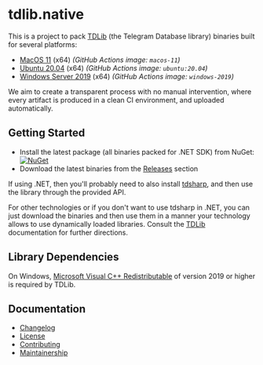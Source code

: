 tdlib.native
============

This is a project to pack [TDLib][tdlib] (the Telegram Database library) binaries built for several platforms:

- [MacOS 11][spec.macos] (x64) _(GitHub Actions image: `macos-11`)_
- [Ubuntu 20.04][spec.linux] (x64) _(GitHub Actions image: `ubuntu:20.04`)_
- [Windows Server 2019][spec.windows] (x64) _(GitHub Actions image: `windows-2019`)_

We aim to create a transparent process with no manual intervention, where every artifact is produced in a clean CI environment, and uploaded automatically.

Getting Started
---------------

- Install the latest package (all binaries packed for .NET SDK) from NuGet: [![NuGet](https://img.shields.io/nuget/v/tdlib.native.svg)][nuget]
- Download the latest binaries from the [Releases][releases] section

If using .NET, then you'll probably need to also install [tdsharp][], and then use the library through the provided API.

For other technologies or if you don't want to use tdsharp in .NET, you can just download the binaries and then use them in a manner your technology allows to use dynamically loaded libraries. Consult the [TDLib][tdlib] documentation for further directions.

Library Dependencies
--------------------

On Windows, [Microsoft Visual C++ Redistributable][cpp.redist] of version 2019 or higher is required by TDLib.

Documentation
-------------

- [Changelog][docs.changelog]
- [License][docs.license]
- [Contributing][docs.contributing]
- [Maintainership][docs.maintainership]

[cpp.redist]: https://docs.microsoft.com/en-us/cpp/windows/latest-supported-vc-redist?view=msvc-160
[docs.changelog]: ./CHANGELOG.md
[docs.contributing]: ./CONTRIBUTING.md
[docs.license]: ./LICENSE_1_0.txt
[docs.maintainership]: ./MAINTAINERSHIP.md
[nuget]: https://www.nuget.org/packages/tdlib.native/
[releases]: https://github.com/ForNeVeR/tdlib.native/releases
[spec.linux]: https://github.com/actions/runner-images/blob/main/images/linux/Ubuntu2004-Readme.md
[spec.macos]: https://github.com/actions/runner-images/blob/main/images/macos/macos-11-Readme.md
[spec.windows]: https://github.com/actions/runner-images/blob/main/images/win/Windows2019-Readme.md
[tdlib]: https://github.com/tdlib/td
[tdsharp]: https://github.com/egramtel/tdsharp

